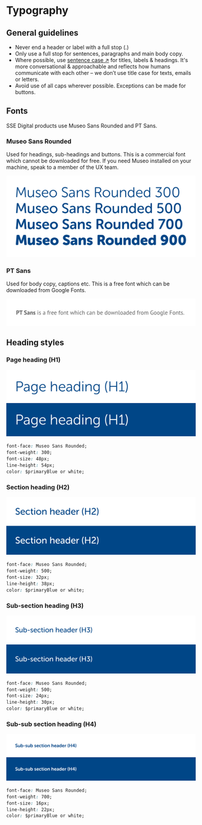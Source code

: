 # Typography

## General guidelines

* Never end a header or label with a full stop \(.\)
* Only use a full stop for sentences, paragraphs and main body copy.
* Where possible, use [sentence case ↗](https://en.wikipedia.org/wiki/Letter_case#Sentence_case) for titles, labels & headings. It's more conversational & approachable and reflects how humans communicate with each other – we don’t use title case for texts, emails or letters.
* Avoid use of all caps wherever possible. Exceptions can be made for buttons.

## Fonts

SSE Digital products use Museo Sans Rounded and PT Sans.

### Museo Sans Rounded

Used for headings, sub-headings and buttons. This is a commercial font which cannot be downloaded for free. If you need Museo installed on your machine, speak to a member of the UX team.

![Museo Sans Rounded comes in four weights.](../.gitbook/assets/museo-sans%20%282%29.png)

### PT Sans

Used for body copy, captions etc. This is a free font which can be downloaded from Google Fonts.



![PT Sans comes in two weights.](../.gitbook/assets/pt-sans.png)

## Heading styles

### Page heading \(H1\)

![](../.gitbook/assets/h1.png)

```css
font-face: Museo Sans Rounded;
font-weight: 300;
font-size: 48px;
line-height: 54px;
color: $primaryBlue or white;
```

### Section heading \(H2\)

![](../.gitbook/assets/h2.png)

```css
font-face: Museo Sans Rounded;
font-weight: 500;
font-size: 32px;
line-height: 38px;
color: $primaryBlue or white;
```

### Sub-section heading \(H3\)

![](../.gitbook/assets/h3.png)

```css
font-face: Museo Sans Rounded;
font-weight: 500;
font-size: 24px;
line-height: 30px;
color: $primaryBlue or white;
```

### Sub-sub section heading \(H4\)

![](../.gitbook/assets/h4.png)

```css
font-face: Museo Sans Rounded;
font-weight: 700;
font-size: 16px;
line-height: 22px;
color: $primaryBlue or white;
```

